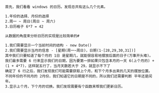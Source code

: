 
    首先，我们看看 windows 的日历。发现总共有这么几个元素。

    1.年份的选择、月份的选择
    2.周一 ~ 周日(周日 ~ 周六)
    3.日历格子 6*7 = 42

    从数据的角度来分析日历的实现是比较简单的#

    1.我们需要显示一个当前时间的结构 - new Date()
    2.我们需要显示当月的信息 - [星期(周一~周日)，日期(1-[28,29,30,31])]
    其中我们只要知道了每个月的 1日 是星期几，就能很容易地摆放后面的日子(万事开头难)。
    我们最多需要 6 行来显示我们的日期，因为要第一排如果只包含本月的一天 6(上个月的) + (1 + 4*7)，这样就五行了，当月天数若大于 29，就显示不下了
    确定了 6 行之后，我们发现我们可能需要获取上个月，和下个月多出来的几天的摆放位置。
    不同年份的不同月的 2月份，我们知道它的日期是不同的，所以我们还需要判断 平年还是闰年。
    3.显示上个月，下个月的切换。我们发现需要有个函数来帮我们更新日历。

     

